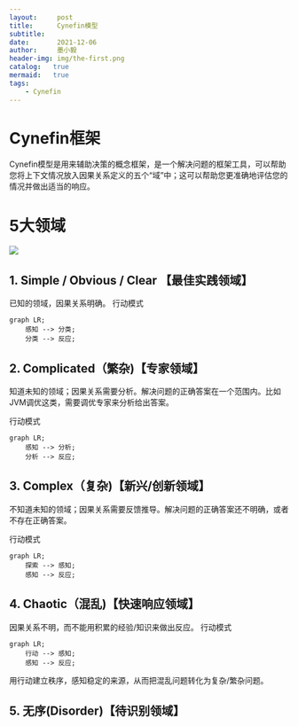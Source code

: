 ```yaml
---
layout:     post
title:      Cynefin模型
subtitle:   
date:       2021-12-06
author:     墨小毅
header-img: img/the-first.png
catalog:   true
mermaid:   true
tags:
    - Cynefin
---
```

# Cynefin框架
Cynefin模型是用来辅助决策的概念框架，是一个解决问题的框架工具，可以帮助您将上下文情况放入因果关系定义的五个“域”中；这可以帮助您更准确地评估您的情况并做出适当的响应。

# 5大领域
![](//moyi.info/img-post/Cynefin_as_of_1st_June_2014.png)

## 1. Simple / Obvious / Clear 【最佳实践领域】
已知的领域，因果关系明确。
行动模式
```mermaid
graph LR;
    感知 --> 分类;
    分类 --> 反应;
```

## 2. Complicated（繁杂)【专家领域】
知道未知的领域；因果关系需要分析。解决问题的正确答案在一个范围内。比如JVM调优这类，需要调优专家来分析给出答案。

行动模式
```mermaid
graph LR;
    感知 --> 分析;
    分析 --> 反应;
```

## 3. Complex（复杂)【新兴/创新领域】
不知道未知的领域；因果关系需要反馈推导。解决问题的正确答案还不明确，或者不存在正确答案。

行动模式
```mermaid
graph LR;
    探索 --> 感知;
    感知 --> 反应;
```
## 4. Chaotic（混乱)【快速响应领域】
因果关系不明，而不能用积累的经验/知识来做出反应。
行动模式
```mermaid
graph LR;
    行动 --> 感知;
    感知 --> 反应;
```
用行动建立秩序，感知稳定的来源，从而把混乱问题转化为复杂/繁杂问题。
## 5. 无序(Disorder)【待识别领域】

